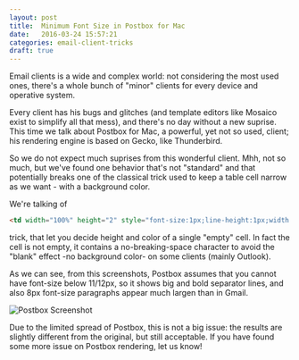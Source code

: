 ```yaml
---
layout: post
title:  Minimum Font Size in Postbox for Mac
date:   2016-03-24 15:57:21
categories: email-client-tricks
draft: true
---
```


Email clients is a wide and complex world: not considering the most used ones, there's a whole bunch of "minor" clients for every device and operative system.

Every client has his bugs and glitches (and template editors like Mosaico exist to simplify all that mess), and there's no day without a new suprise.
This time we talk about Postbox for Mac, a powerful, yet not so used, client; his rendering  engine is based on Gecko, like Thunderbird.

So we do not expect much suprises from this wonderful client. 
Mhh, not so much, but we've found one behavior that's not "standard" and that potentially breaks one of the classical trick used to keep a table cell narrow as we want - with a background color.

We're talking of
```html
<td width="100%" height="2" style="font-size:1px;line-height:1px;width:100%;background-color:#953734">&nbsp;</td>
```
trick, that let you decide height and color of a single "empty" cell. 
In fact the cell is not empty, it contains a no-breaking-space character to avoid the "blank" effect -no background color- on some clients (mainly Outlook).

As we can see, from this screenshots, Postbox assumes that you cannot have font-size below 11/12px, so it shows big and bold separator lines, and also 8px font-size paragraphs appear much largen than in Gmail.

![Postbox Screenshot](https://raw.githubusercontent.com/voidlabs/mosaico.io/gh-pages/assets/images/postboxscreenshot.png)

Due to the limited spread of Postbox, this is not a big issue: the results are slightly different from the original, but still acceptable.
If you have found some more issue on Postbox rendering, let us know!
